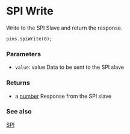 # SPI Write

Write to the SPI Slave and return the response.

```sig
pins.spiWrite(0);
```

### Parameters

* ``value``: value	Data to be sent to the SPI slave

### Returns

* a [number](/types/number) Response from the SPI slave

### See also

[SPI](https://developer.mbed.org/handbook/SPI)
